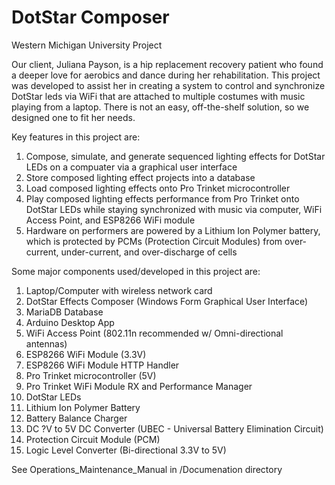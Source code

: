 # DotStar Composer
Western Michigan University Project

Our client, Juliana Payson, is a hip replacement recovery patient who found a deeper love for aerobics and dance during her rehabilitation.  This project was developed to assist her in creating a system to control and synchronize DotStar leds via WiFi that are attached to multiple costumes with music playing from a laptop.  There is not an easy, off-the-shelf solution, so we designed one to fit her needs.

Key features in this project are:

  1. Compose, simulate, and generate sequenced lighting effects for DotStar LEDs on a compuater via a graphical user interface
  2. Store composed lighting effect projects into a database
  3. Load composed lighting effects onto Pro Trinket microcontroller
  4. Play composed lighting effects performance from Pro Trinket onto DotStar LEDs while staying synchronized with music via computer, WiFi Access Point, and ESP8266 WiFi module
  5. Hardware on performers are powered by a Lithium Ion Polymer battery, which is protected by PCMs (Protection Circuit Modules) from over-current, under-current, and over-discharge of cells

Some major components used/developed in this project are:

  1.  Laptop/Computer with wireless network card
  2.  DotStar Effects Composer (Windows Form Graphical User Interface)
  3.  MariaDB Database
  4.  Arduino Desktop App
  5.  WiFi Access Point (802.11n recommended w/ Omni-directional antennas)
  6.  ESP8266 WiFi Module (3.3V)
  7.  ESP8266 WiFi Module HTTP Handler
  8.  Pro Trinket microcontroller (5V)
  9.  Pro Trinket WiFi Module RX and Performance Manager
  10. DotStar LEDs
  11. Lithium Ion Polymer Battery
  12. Battery Balance Charger
  13. DC ?V to 5V DC Converter (UBEC - Universal Battery Elimination Circuit)
  14. Protection Circuit Module (PCM)
  15. Logic Level Converter (Bi-directional 3.3V to 5V)
  
See Operations_Maintenance_Manual in /Documenation directory
